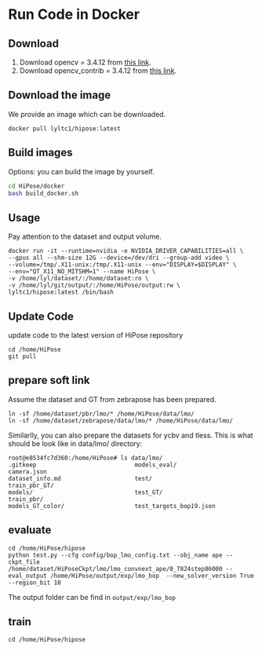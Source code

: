 # Run Code in Docker

## Download
1. Download opencv = 3.4.12 from [this link](https://github.com/opencv/opencv/archive/refs/tags/3.4.12.zip).
2. Download opencv_contrib = 3.4.12 from [this link](https://github.com/opencv/opencv_contrib/archive/refs/tags/3.4.12.zip).

## Download the image
We provide an image which can be downloaded.
```
docker pull lyltc1/hipose:latest
```
## Build images
Options: you can build the image by yourself.
```bash
cd HiPose/docker
bash build_docker.sh
```
## Usage
Pay attention to the dataset and output volume.
```
docker run -it --runtime=nvidia -e NVIDIA_DRIVER_CAPABILITIES=all \
--gpus all --shm-size 12G --device=/dev/dri --group-add video \
--volume=/tmp/.X11-unix:/tmp/.X11-unix --env="DISPLAY=$DISPLAY" \
--env="QT_X11_NO_MITSHM=1" --name HiPose \
-v /home/lyl/dataset/:/home/dataset:ro \
-v /home/lyl/git/output/:/home/HiPose/output:rw \
lyltc1/hipose:latest /bin/bash
```

## Update Code
update code to the latest version of HiPose repository
```
cd /home/HiPose
git pull
```

## prepare soft link
Assume the dataset and GT from zebrapose has been prepared.
```
ln -sf /home/dataset/pbr/lmo/* /home/HiPose/data/lmo/
ln -sf /home/dataset/zebrapose/data/lmo/* /home/HiPose/data/lmo/
```
Similarlly, you can also prepare the datasets for ycbv and tless.
This is what should be look like in data/lmo/ directory:
```
root@e8534fc7d360:/home/HiPose# ls data/lmo/
.gitkeep                            models_eval/                        camera.json                                             
dataset_info.md                     test/                               train_pbr_GT/
models/                             test_GT/                            train_pbr/
models_GT_color/                    test_targets_bop19.json             
```

## evaluate
```
cd /home/HiPose/hipose
python test.py --cfg config/bop_lmo_config.txt --obj_name ape --ckpt_file /home/dataset/HiPoseCkpt/lmo/lmo_convnext_ape/0_7824step86000 --eval_output /home/HiPose/output/exp/lmo_bop  --new_solver_version True  --region_bit 10
```
The output folder can be find in `output/exp/lmo_bop`

## train
```
cd /home/HiPose/hipose

```
